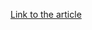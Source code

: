 [Link to the article](https://www.akamai.com/blog/security-research/2024/apr/critical-linux-backdoor-xz-utils-discovered-what-to-know)
